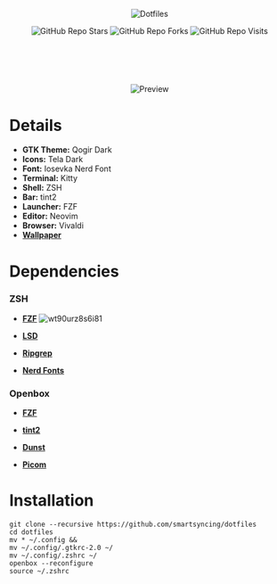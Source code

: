 #
<br />
<p align="center">
  <img alt="Dotfiles" src="https://raw.githubusercontent.com/smartsyncing/dotfiles/main/assets/yes22222.png"/>
 </p>
 
<p align="center">
  <img alt="GitHub Repo Stars" src="https://img.shields.io/github/stars/smartsyncing/dotfiles?color=c678dd&labelColor=282c34&style=for-the-badge">
  <img alt="GitHub Repo Forks" src="https://img.shields.io/github/forks/smartsyncing/dotfiles?color=c678dd&labelColor=282c34&style=for-the-badge">
  <img alt="GitHub Repo Visits" src="https://badges.pufler.dev/visits/smartsyncing/dotfiles?style=for-the-badge&color=c678dd&labelColor=282c34"/>
  </p>

#


<br />
<br />
<p align="center">  
  <img alt="Preview" src="https://raw.githubusercontent.com/smartsyncing/dotfiles/main/assets/wt90urz8s6i81.png"/>
</p>

# Details 
* <b>GTK Theme:</b> Qogir Dark
* <b>Icons:</b> Tela Dark
* <b> Font:</b> Iosevka Nerd Font
* <b>Terminal:</b> Kitty
* <b>Shell:</b> ZSH
* <b>Bar:</b> tint2
* <b>Launcher:</b> FZF
* <b>Editor:</b> Neovim
* <b>Browser:</b> Vivaldi
* <b>[Wallpaper](https://cdna.artstation.com/p/assets/images/images/009/538/556/4k/inaki-andonegi-castle-in-the-sky.jpg)</b>

# Dependencies

### ZSH 

* <b>[FZF](https://github.com/junegunn/fzf)</b>
![wt90urz8s6i81](https://user-images.githubusercontent.com/95539466/154523928-448f5fc0-0047-4e21-9148-539a2fd484bc.png)

* <b>[LSD](https://github.com/Peltoche/lsd)</b>

* <b>[Ripgrep](https://github.com/BurntSushi/ripgrep)</b></b>

* <b>[Nerd Fonts](https://nerdfonts.com)</b>






### Openbox

* <b>[FZF](https://github.com/junegunn/fzf)</b>

* <b>[tint2](https://github.com/o9000/tint2)</b>

* <b>[Dunst](https://github.com/dunst-project/dunst)</b>

* <b>[Picom](https://github.com/ibhagwan/picom)</b>

# Installation

```
git clone --recursive https://github.com/smartsyncing/dotfiles
cd dotfiles
mv * ~/.config &&
mv ~/.config/.gtkrc-2.0 ~/
mv ~/.config/.zshrc ~/
openbox --reconfigure
source ~/.zshrc
```

